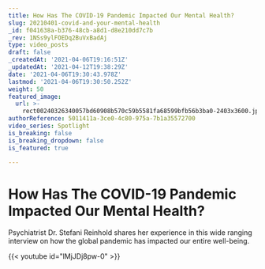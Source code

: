 ```yaml
---
title: How Has The COVID-19 Pandemic Impacted Our Mental Health?
slug: 20210401-covid-and-your-mental-health
_id: f041638a-b376-48cb-a8d1-d8e210dd7c7b
_rev: 1NSs9ylFOEDq2BuVxBadAj
type: video_posts
draft: false
_createdAt: '2021-04-06T19:16:51Z'
_updatedAt: '2021-04-12T19:38:29Z'
date: '2021-04-06T19:30:43.978Z'
lastmod: '2021-04-06T19:30:50.252Z'
weight: 50
featured_image:
  url: >-
    rect00240326340057bd60908b570c59b5581fa68599bfb56b3ba0-2403x3600.jpg
authorReference: 5011411a-3ce0-4c80-975a-7b1a35572700
video_series: Spotlight
is_breaking: false
is_breaking_dropdown: false
is_featured: true

---
```

# How Has The COVID-19 Pandemic Impacted Our Mental Health?

Psychiatrist Dr. Stefani Reinhold shares her experience in this wide ranging interview on how the global pandemic has impacted our entire well-being.



{{< youtube id="lMjJDj8pw-0" >}}